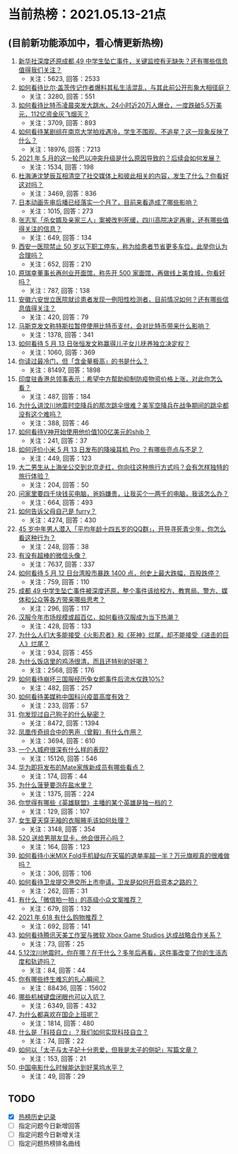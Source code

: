# 当前热榜：2021.05.13-21点
## (目前新功能添加中，看心情更新热榜)
1. [新华社深度还原成都 49 中学生坠亡事件，关键监控有无缺失？还有哪些信息值得我们关注？](https://www.zhihu.com/question/459149724)
    * 关注：5623, 回答：2533
2. [如何看待比尔·盖茨传记作者爆料其私生活混乱，与其此前公开形象大相径庭？](https://www.zhihu.com/question/459168945)
    * 关注：3280, 回答：551
3. [如何看待比特币凌晨突发大跳水，24小时近20万人爆仓，一度跌破5.5万美元，112亿资金灰飞烟灭？](https://www.zhihu.com/question/458814331)
    * 关注：3709, 回答：893
4. [如何看待某剧组在南京大学拍戏遇冷，学生不围观、不追星？这一现象反映了什么？](https://www.zhihu.com/question/458770659)
    * 关注：18976, 回答：7213
5. [2021 年 5 月的这一轮巴以冲突升级是什么原因导致的？后续会如何发展？](https://www.zhihu.com/question/459004922)
    * 关注：1534, 回答：198
6. [杜海涛沈梦辰互相清空了社交媒体上和彼此相关的内容，发生了什么？你看好这对吗？](https://www.zhihu.com/question/459091147)
    * 关注：3469, 回答：836
7. [日本动画先审后播已经落实一个月了，目前来看造成了哪些影响？](https://www.zhihu.com/question/459030813)
    * 关注：1015, 回答：273
8. [张志军「杀女婿及亲家三人」案被改判死缓，四川高院决定再审，还有哪些值得关注的信息？](https://www.zhihu.com/question/459168017)
    * 关注：649, 回答：134
9. [西安一医院禁止 50 岁以下职工停车，称为给患者节省更多车位，此举你认为合理吗？](https://www.zhihu.com/question/459024549)
    * 关注：652, 回答：210
10. [原瑞幸董事长再创业开面馆，称先开 500 家面馆，再做线上美食城，你看好吗？](https://www.zhihu.com/question/459077352)
    * 关注：787, 回答：138
11. [安徽六安世立医院就诊患者发现一例阳性检测者，目前情况如何？还有哪些信息值得关注？](https://www.zhihu.com/question/459216973)
    * 关注：420, 回答：79
12. [马斯克发文称特斯拉暂停使用比特币支付，会对比特币带来什么影响？](https://www.zhihu.com/question/459161438)
    * 关注：1378, 回答：341
13. [如何看待 5 月 13 日张恒发文称赢得儿子女儿抚养独立决定权？](https://www.zhihu.com/question/459149865)
    * 关注：1060, 回答：369
14. [你读过最冷门，但「含金量极高」的书是什么？](https://www.zhihu.com/question/438708854)
    * 关注：81497, 回答：1898
15. [印度驻香港总领事表示：希望中方帮助抑制防疫物资价格上涨，对此你怎么看？](https://www.zhihu.com/question/459219198)
    * 关注：487, 回答：184
16. [为什么讲汶川地震时空降兵的那次跳伞很难？美军空降兵在战争期间的跳伞都没有这个难吗？](https://www.zhihu.com/question/35656689)
    * 关注：388, 回答：46
17. [如何看待V神开始使用他价值100亿美元的shib？](https://www.zhihu.com/question/459141863)
    * 关注：241, 回答：37
18. [如何评价小米 5 月 13 日发布的降噪耳机 Pro ？有哪些亮点与不足？](https://www.zhihu.com/question/458684897)
    * 关注：449, 回答：123
19. [大二男生从上海坐公交到北京走红，你向往这种旅行方式吗？会有怎样独特的旅行体验？](https://www.zhihu.com/question/459203090)
    * 关注：204, 回答：50
20. [问家里要四千块钱买电脑，爸妈嫌贵，让我买个一两千的电脑，我该怎么办？](https://www.zhihu.com/question/438760685)
    * 关注：664, 回答：493
21. [如何告诉父母自己是 furry？](https://www.zhihu.com/question/444555641)
    * 关注：4274, 回答：430
22. [45 岁中年男人潜入「平均年龄十四五岁的QQ群」，开导寻死青少年，你怎么看这种行为？](https://www.zhihu.com/question/458209073)
    * 关注：248, 回答：38
23. [有没有超棒的微信头像？](https://www.zhihu.com/question/432712007)
    * 关注：7637, 回答：337
24. [如何看待 5 月 12 日台湾股市暴跌 1400 点，创史上最大跌幅，百股跌停？](https://www.zhihu.com/question/459028790)
    * 关注：759, 回答：110
25. [成都 49 中学生坠亡事件被深度还原，整个事件该给校方、教育局、警方、媒体和公众等各方带来哪些思考？](https://www.zhihu.com/question/459211214)
    * 关注：296, 回答：117
26. [汉服今年市场规模或超百亿，如何看待汉服成为当下热潮？](https://www.zhihu.com/question/459160852)
    * 关注：428, 回答：133
27. [为什么人们大多能接受《火影忍者》和《死神》烂尾，却不能接受《进击的巨人》烂尾？](https://www.zhihu.com/question/453988761)
    * 关注：934, 回答：455
28. [为什么饭店里的鸡汤很清，而且还特别的好喝？](https://www.zhihu.com/question/437783371)
    * 关注：2568, 回答：176
29. [如何看待崩坏三国服经历兔女郎事件后流水仅跌10%?](https://www.zhihu.com/question/458750890)
    * 关注：482, 回答：257
30. [如何看待美媒称中国科兴疫苗高度有效？](https://www.zhihu.com/question/459164049)
    * 关注：233, 回答：57
31. [你发现过自己狗子的什么秘密？](https://www.zhihu.com/question/356563659)
    * 关注：8472, 回答：1394
32. [凤凰传奇组合中的男声（曾毅）有什么作用？](https://www.zhihu.com/question/19599617)
    * 关注：3694, 回答：610
33. [一个人城府很深有什么样的表现?](https://www.zhihu.com/question/30478446)
    * 关注：15126, 回答：546
34. [华为即将发布的Mate家族新成员有哪些看点？](https://www.zhihu.com/question/459213568)
    * 关注：174, 回答：44
35. [为什么菠萝要泡在盐水里？](https://www.zhihu.com/question/441723737)
    * 关注：1375, 回答：224
36. [你觉得有哪些《英雄联盟》主播的某个英雄是独一档的？](https://www.zhihu.com/question/458263223)
    * 关注：129, 回答：107
37. [女生夏天穿无袖的衣服腋毛该如何处理？](https://www.zhihu.com/question/49147353)
    * 关注：3148, 回答：354
38. [520 送给男朋友显卡，他会很开心吗？](https://www.zhihu.com/question/458226550)
    * 关注：164, 回答：123
39. [如何看待小米MIX Fold手机疑似在天猫的退单率超一半？万元旗舰真的很难做吗？](https://www.zhihu.com/question/458883076)
    * 关注：306, 回答：106
40. [如何看待卫龙提交港交所上市申请，卫龙是如何开启资本之路的？](https://www.zhihu.com/question/459203579)
    * 关注：262, 回答：31
41. [有什么「微信拍一拍」的高级小众文案推荐？](https://www.zhihu.com/question/447518769)
    * 关注：679, 回答：132
42. [2021 年 618 有什么购物推荐？](https://www.zhihu.com/question/456666130)
    * 关注：692, 回答：141
43. [如何看待腾讯天美工作室与微软 Xbox Game Studios 达成战略合作关系？](https://www.zhihu.com/question/459182008)
    * 关注：73, 回答：25
44. [5.12汶川地震时，你在哪？在干什么？多年后再看，这件事改变了你的生活态度和轨迹吗？](https://www.zhihu.com/question/459026072)
    * 关注：84, 回答：44
45. [你有哪些终生难忘的扎心瞬间？](https://www.zhihu.com/question/62431352)
    * 关注：88436, 回答：15602
46. [哪些机械键盘闭眼也可以入坑？](https://www.zhihu.com/question/380566492)
    * 关注：6349, 回答：432
47. [为什么都喜欢在国企上班呢？](https://www.zhihu.com/question/435520812)
    * 关注：1814, 回答：480
48. [什么是「科技自立」？我们如何实现科技自立？](https://www.zhihu.com/question/458853728)
    * 关注：74, 回答：22
49. [如何以「太子与太子妃十分恩爱，但我是太子的侧妃」写篇文章？](https://www.zhihu.com/question/443793653)
    * 关注：153, 回答：21
50. [中国电影什么时候能达到好莱坞水平？](https://www.zhihu.com/question/306676307)
    * 关注：49, 回答：29
## TODO
* [x] [热榜历史记录](hot_history/AllHot.md)
* [ ] 指定问题今日新增回答
* [ ] 指定问题今日新增关注
* [ ] 指定问题热榜排名曲线
